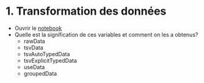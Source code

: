 # 1. Transformation des données
* Ouvrir le [notebook](https://observablehq.com/@jasper/001-data-ingestion-transformation)
* Quelle est la signification de ces variables et comment on les a obtenus?
    * rawData
    * tsvData
    * tsvAutoTypedData
    * tsvExplicitTypedData 
    * useData 
    * groupedData 

